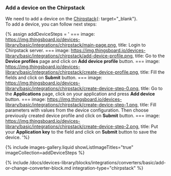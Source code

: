 ### Add a device on the Chirpstack

We need to add a device on the [Chirpstack](https://chirpstack.io){: target="_blank"}.   
To add a device, you can follow next steps:

{% assign addDeviceSteps = '
    ===
        image: https://img.thingsboard.io/devices-library/basic/integrations/chirpstack/main-page.png,
        title: Login to Chirpstack server.
    ===
        image: https://img.thingsboard.io/devices-library/basic/integrations/chirpstack/add-device-profile.png,
        title: Go to the **Device profiles** page and click on **Add device profile** button.
    ===
        image: https://img.thingsboard.io/devices-library/basic/integrations/chirpstack/create-device-profile.png,
        title: Fill the fields and click on **Submit** button.
    ===
        image: https://img.thingsboard.io/devices-library/basic/integrations/chirpstack/create-device-step-0.png,
        title: Go to the **Applications** page, click on your application and press **Add device** button.
    ===
        image: https://img.thingsboard.io/devices-library/basic/integrations/chirpstack/create-device-step-1.png,
        title: Fill parameters with values from the device configuration. Then choose previously created device profile and click on **Submit** button.
    ===
        image: https://img.thingsboard.io/devices-library/basic/integrations/chirpstack/create-device-step-2.png,
        title: Put your **Application key** to the field and click on **Submit** button to save the device.
'%}

{% include images-gallery.liquid showListImageTitles="true" imageCollection=addDeviceSteps %}

{% include /docs/devices-library/blocks/integrations/converters/basic/add-or-change-converter-block.md integration-type="chirpstack" %}

